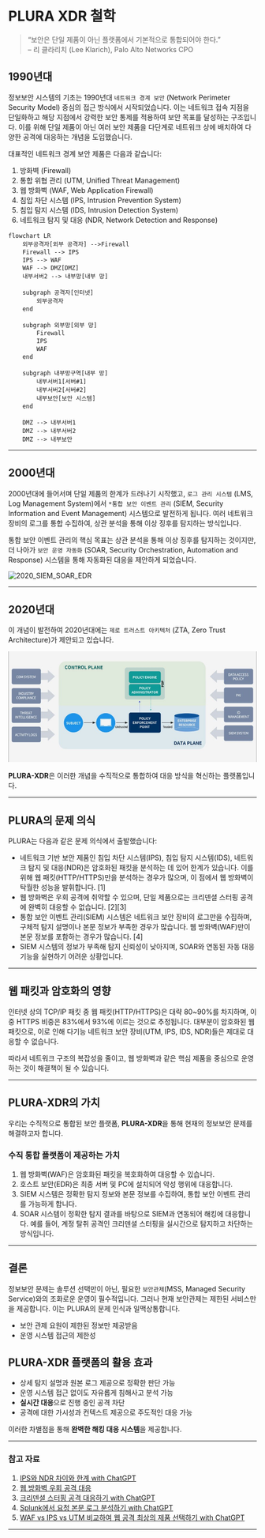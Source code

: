# PLURA XDR 철학

> “보안은 단일 제품이 아닌 플랫폼에서 기본적으로 통합되어야 한다.”  </br>
> – 리 클라리치 (Lee Klarich), Palo Alto Networks CPO

## 1990년대

정보보안 시스템의 기초는 1990년대 `네트워크 경계 보안` (Network Perimeter Security Model) 중심의 접근 방식에서 시작되었습니다. 이는 네트워크 접속 지점을 단일화하고 해당 지점에서 강력한 보안 통제를 적용하여 보안 목표를 달성하는 구조입니다. 이를 위해 단일 제품이 아닌 여러 보안 제품을 다단계로 네트워크 상에 배치하여 다양한 공격에 대응하는 개념을 도입했습니다.

대표적인 네트워크 경계 보안 제품은 다음과 같습니다:

1. 방화벽 (Firewall)
2. 통합 위협 관리 (UTM, Unified Threat Management)
3. 웹 방화벽 (WAF, Web Application Firewall)
4. 침입 차단 시스템 (IPS, Intrusion Prevention System)
5. 침입 탐지 시스템 (IDS, Intrusion Detection System)
6. 네트워크 탐지 및 대응 (NDR, Network Detection and Response)

```mermaid
flowchart LR
    외부공격자[외부 공격자] -->Firewall
    Firewall --> IPS
    IPS --> WAF
    WAF --> DMZ[DMZ]
    내부서버2 --> 내부망[내부 망]
    
    subgraph 공격자[인터넷]
        외부공격자
    end
    
    subgraph 외부망[외부 망]
        Firewall
        IPS
        WAF
    end
    
    subgraph 내부망구역[내부 망]
        내부서버1[서버#1]
        내부서버2[서버#2]
        내부보안[보안 시스템]
    end
    
    DMZ --> 내부서버1
    DMZ --> 내부서버2
    DMZ --> 내부보안
```

---

## 2000년대

2000년대에 들어서며 단일 제품의 한계가 드러나기 시작했고, `로그 관리 시스템` (LMS, Log Management System)에서 `*통합 보안 이벤트 관리` (SIEM, Security Information and Event Management) 시스템으로 발전하게 됩니다. 여러 네트워크 장비의 로그를 통합 수집하여, 상관 분석을 통해 이상 징후를 탐지하는 방식입니다.

통합 보안 이벤트 관리의 핵심 목표는 상관 분석을 통해 이상 징후를 탐지하는 것이지만, 더 나아가 `보안 운영 자동화` (SOAR, Security Orchestration, Automation and Response) 시스템을 통해 자동화된 대응을 제안하게 되었습니다.

![2020_SIEM_SOAR_EDR](http://blog.plura.io/wp-content/uploads/2023/05/2020_SIEM_SOAR_EDR.png)

---

## 2020년대

이 개념이 발전하여 2020년대에는 `제로 트러스트 아키텍처` (ZTA, Zero Trust Architecture)가 제안되고 있습니다.

![Zero Trust Architecture](https://github.com/qubitsec/plura/blob/main/philosophy/img/zta_architecture.jpg)

**PLURA-XDR**은 이러한 개념을 수직적으로 통합하여 대응 방식을 혁신하는 플랫폼입니다.

---

## PLURA의 문제 의식

PLURA는 다음과 같은 문제 의식에서 출발했습니다:

- 네트워크 기반 보안 제품인 침입 차단 시스템(IPS), 침입 탐지 시스템(IDS), 네트워크 탐지 및 대응(NDR)은 암호화된 패킷을 분석하는 데 있어 한계가 있습니다. 이를 위해 웹 패킷(HTTP/HTTPS)만을 분석하는 경우가 많으며, 이 점에서 웹 방화벽이 탁월한 성능을 발휘합니다. [1]
- 웹 방화벽은 우회 공격에 취약할 수 있으며, 단일 제품으로는 크리덴셜 스터핑 공격에 완벽히 대응할 수 없습니다. [2][3]
- 통합 보안 이벤트 관리(SIEM) 시스템은 네트워크 보안 장비의 로그만을 수집하며, 구체적 탐지 설명이나 본문 정보가 부족한 경우가 많습니다. 웹 방화벽(WAF)만이 본문 정보를 포함하는 경우가 많습니다. [4]
- SIEM 시스템의 정보가 부족해 탐지 신뢰성이 낮아지며, SOAR와 연동된 자동 대응 기능을 실현하기 어려운 상황입니다.

---

## 웹 패킷과 암호화의 영향

인터넷 상의 TCP/IP 패킷 중 웹 패킷(HTTP/HTTPS)은 대략 80~90%를 차지하며, 이 중 HTTPS 비중은 83%에서 93%에 이르는 것으로 추정됩니다. 대부분이 암호화된 웹 패킷으로, 이로 인해 다기능 네트워크 보안 장비(UTM, IPS, IDS, NDR)들은 제대로 대응할 수 없습니다.

따라서 네트워크 구조의 복잡성을 줄이고, 웹 방화벽과 같은 핵심 제품을 중심으로 운영하는 것이 해결책이 될 수 있습니다.

---

## PLURA-XDR의 가치

우리는 수직적으로 통합된 보안 플랫폼, **PLURA-XDR**을 통해 현재의 정보보안 문제를 해결하고자 합니다.

### 수직 통합 플랫폼이 제공하는 가치

1. 웹 방화벽(WAF)은 암호화된 패킷을 복호화하여 대응할 수 있습니다.
2. 호스트 보안(EDR)은 최종 서버 및 PC에 설치되어 악성 행위에 대응합니다.
3. SIEM 시스템은 정확한 탐지 정보와 본문 정보를 수집하여, 통합 보안 이벤트 관리를 가능하게 합니다.
4. SOAR 시스템이 정확한 탐지 결과를 바탕으로 SIEM과 연동되어 해킹에 대응합니다. 예를 들어, 계정 탈취 공격인 크리덴셜 스터핑을 실시간으로 탐지하고 차단하는 방식입니다.

---

## 결론

정보보안 문제는 솔루션 선택만이 아닌, 필요한 `보안관제`(MSS, Managed Security Service)와의 조화로운 운영이 필수적입니다. 그러나 현재 보안관제는 제한된 서비스만을 제공합니다. 이는 PLURA의 문제 인식과 일맥상통합니다.

- 보안 관제 요원이 제한된 정보만 제공받음
- 운영 시스템 접근의 제한성

## PLURA-XDR 플랫폼의 활용 효과

- 상세 탐지 설명과 원본 로그 제공으로 정확한 판단 가능
- 운영 시스템 접근 없이도 자유롭게 침해사고 분석 가능
- **실시간 대응**으로 진행 중인 공격 차단
- 공격에 대한 가시성과 컨텍스트 제공으로 주도적인 대응 가능

이러한 차별점을 통해 **완벽한 해킹 대응 시스템**을 제공합니다.

---

### 참고 자료
1. [IPS와 NDR 차이와 한계 with ChatGPT](http://blog.plura.io/?p=18953)
2. [웹 방화벽 우회 공격 대응](http://blog.plura.io/?p=19174)
3. [크리덴셜 스터핑 공격 대응하기 with ChatGPT](http://blog.plura.io/?p=18955)
4. [Splunk에서 요청 본문 로그 분석하기 with ChatGPT](http://blog.plura.io/?p=18910)
5. [WAF vs IPS vs UTM 비교하여 웹 공격 최상의 제품 선택하기 with ChatGPT](http://blog.plura.io/?p=19190)

---
